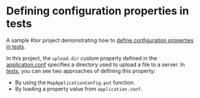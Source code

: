 # Defining configuration properties in tests

A sample Ktor project demonstrating how to [define configuration properties in tests](https://ktor.io/docs/testing.html#configuration-properties). 

In this project, the `upload.dir` custom property defined in the [application.conf](src/main/resources/application.conf) specifies a directory used to upload a file to a server. In [tests](src/test/kotlin/), you can see two approaches of defining this property:
* By using the `MapApplicationConfig.put` function.
* By loading a property value from `application.conf`.

